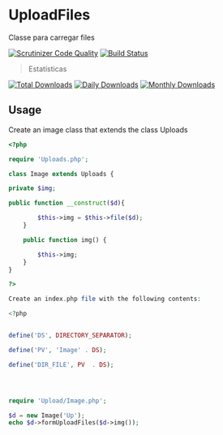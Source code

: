 # UploadFiles
Classe para carregar files 

[![Scrutinizer Code Quality](https://scrutinizer-ci.com/g/Zebedeu/uploadfiles/badges/quality-score.png?b=master)](https://scrutinizer-ci.com/g/Zebedeu/uploadfiles/?branch=master)
[![Build Status](https://travis-ci.org/Zebedeu/uploadfiles.svg?branch=master)](https://travis-ci.org/Zebedeu/uploadfiles)

> Estatísticas

[![Total Downloads](https://poser.pugx.org/preetender/routing/downloads)](https://packagist.org/packages/Zebedeu/uploadfiles)
[![Daily Downloads](https://poser.pugx.org/Zebedeu/uploadfiles/d/daily)](https://packagist.org/packages/Zebedeu/uploadfiles)
[![Monthly Downloads](https://poser.pugx.org/Zebedeu/uploadfiles/d/monthly)](https://packagist.org/packages/Zebedeu/uploadfiles)


## Usage

Create an image class that extends the class Uploads

```php
<?php

require 'Uploads.php';

class Image extends Uploads {

private $img;

public function __construct($d){

		$this->img = $this->file($d);
	}

	public function img() {

		$this->img;
	}
}

?>

Create an index.php file with the following contents:

<?php


define('DS', DIRECTORY_SEPARATOR);

define('PV', 'Image' . DS);

define('DIR_FILE', PV  . DS);




require 'Upload/Image.php';

$d = new Image('Up');
echo $d->formUploadFiles($d->img());







